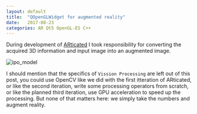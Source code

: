 ```yaml
---
layout: default
title:  "QOpenGLWidget for augmented reality"
date:   2017-08-23
categories: AR Qt5 OpenGL-ES C++
---
```


During development of [ARticated](www.nope) I took responsibility for converting
the acquired 3D information and input image into an augmented image.

![ipo_model](assets/nope)

I should mention that the specifics of `Vission Processing` are left out of this post,
you could use OpenCV like we did with the first itteration of ARticated, or like the second iteration, write some processing
operators from scratch, or like the planned third iteration, use GPU acceleration to speed up the processing.
But none of that matters here: we simply take the numbers and augment reality.
